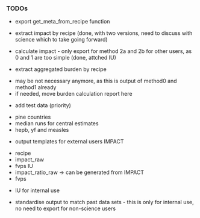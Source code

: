 ### TODOs

* export get_meta_from_recipe function

* extract impact by recipe (done, with two versions, need to discuss with science which to take going forward)

* calculate impact - only export for method 2a and 2b for other users, as 0 and 1 are too simple (done, attched IU)

* extract aggregated burden by recipe 
 - may be not necessary anymore, as this is output of method0 and method1 already
 - if needed, move burden calculation report here

* add test data (priority)
 - pine countries 
 - median runs for central estimates
 - hepb, yf and measles
 
* output templates for external users
IMPACT
 - recipe
 - impact_raw
 - fvps
 IU
 - impact_ratio_raw -> can be generated from IMPACT
 - fvps
 
* IU for internal use

* standardise output to match past data sets - this is only for internal use, no need to export for non-science users

 